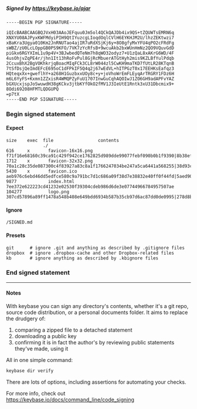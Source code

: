 ##### Signed by https://keybase.io/ajar
```
-----BEGIN PGP SIGNATURE-----

iQIcBAABCAAGBQJVxH03AAoJEFquu0Jm5ol4QCkQAJDb4ix9QS+tZQUWTsEMRN6q
XNXYU08AJPyxKWFMdyiPIH9QtIYuzcgLIoqdOqlCVlH6EYKHJM2U/lhzZEKtwzi7
xBaKra3Ugya010Km2JnRNUTao4ajIR7uRdXSjKj6y+8O8gfyMxYFU4qPO2cFRdFg
sWBZ/zU0LcLOppGB0PS9KFO/7VK7zYcRfsB+9wcuAkb2bxWUnHmNz2QO9VQuvGdD
piGkx6RGYXImL1u9p4V+3BJwbedQTeNm7h8qWO32odyz7+U1zQaL8xAKrG6WD/4F
4usOhjvZqPE4r/jhn1It13hRoFvPul8GjRcMbuerATGtHyh2mis9KZLBfYulPdqb
2CcuxBhX2BgVOKhkrjqBoacMIqFCk3CL8rW044zl5CwKH9maTKD7fUtLR28KTqnB
7tSfDsjQeImdEFcE695oC1dFPkIF5Q4q2j67wEdVL+hITPGzT0x17EEHKsEafqz3
HQteqxXx+gweflhY+a268H1GuzbxxUOy8c+y+joVhoWrEmFLEyqArTRGRY1FDz6H
m6L6YyFS+Kxmn1ZZxisR4WMQPZyFuU1707InwGuCqhAQOIwJ1ZO6GH9adAPFvYAZ
bGXUcxjspJoSwuwdH38gKCkv3jtbKYfOkO2fMV1J3IeUtE1Rntk3xU31Dbcmix9+
8Odi69208HFMTLQDGUPQ
=p7tX
-----END PGP SIGNATURE-----

```

<!-- END SIGNATURES -->

### Begin signed statement 

#### Expect

```
size    exec  file                 contents                                                                                                                         
              ./                                                                                                                                                    
616     x       favicon-16x16.png  f71f16e68160c39ca91c429f942ce1762825d989dde99077febf090b0b1f9390|8b38ef7d2dc826d4036c28b6931eafe12a5aec4282d1e5e22a33683092c2189f
1712    x       favicon-32x32.png  70a1c28c35de087300c4f83927a83c8a1f1766247034be247a5ca6441a568255|38d93c6c41eaf2aa4f76dadffc05fa21c195fa63803cbbb412372a34b2b66649
5430    x       favicon.ico        aeb976c6ebd46dd5edfce580c9a791bc7d1c686a09f38d7e38832e40ff0f44fd|5aed90d09c63492e8f38174cf7a6d5d5f8365ee7aabd857aef87369689de829b
9877            index.html         7ee372e622223cd41232e02530f39304cdeb986d6de3e07744966784957507ae                                                                 
104277          logo.png           307cd57896a89ff1478a548b408e649bdd6934b587b35cb97d6ac87dd0de0995|278d8bb27d0b8ce9cd6d646991af6c77ce8c94ac94e7fe33ac78bf6788ba37bf
```

#### Ignore

```
/SIGNED.md
```

#### Presets

```
git      # ignore .git and anything as described by .gitignore files
dropbox  # ignore .dropbox-cache and other Dropbox-related files    
kb       # ignore anything as described by .kbignore files          
```

<!-- summarize version = 0.0.9 -->

### End signed statement

<hr>

#### Notes

With keybase you can sign any directory's contents, whether it's a git repo,
source code distribution, or a personal documents folder. It aims to replace the drudgery of:

  1. comparing a zipped file to a detached statement
  2. downloading a public key
  3. confirming it is in fact the author's by reviewing public statements they've made, using it

All in one simple command:

```bash
keybase dir verify
```

There are lots of options, including assertions for automating your checks.

For more info, check out https://keybase.io/docs/command_line/code_signing
